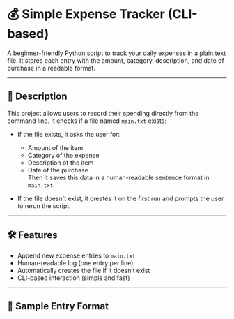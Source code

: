 # 💰 Simple Expense Tracker (CLI-based)

A beginner-friendly Python script to track your daily expenses in a plain text file. It stores each entry with the amount, category, description, and date of purchase in a readable format.

---

## 📌 Description

This project allows users to record their spending directly from the command line. It checks if a file named `main.txt` exists:

- If the file exists, it asks the user for:
  - Amount of the item
  - Category of the expense
  - Description of the item
  - Date of the purchase  
  Then it saves this data in a human-readable sentence format in `main.txt`.

- If the file doesn't exist, it creates it on the first run and prompts the user to rerun the script.

---

## 🛠️ Features

- Append new expense entries to `main.txt`
- Human-readable log (one entry per line)
- Automatically creates the file if it doesn’t exist
- CLI-based interaction (simple and fast)

---

## 📂 Sample Entry Format


